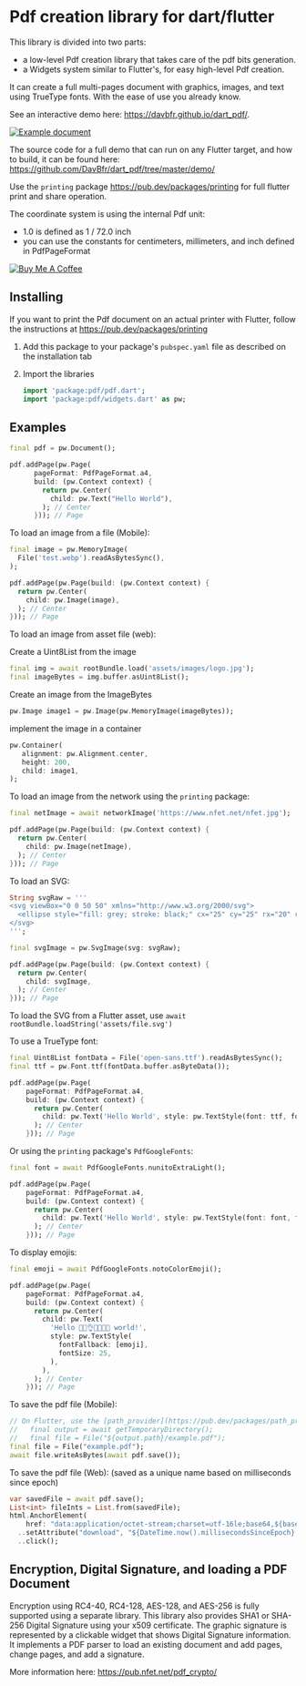 # Pdf creation library for dart/flutter

This library is divided into two parts:

- a low-level Pdf creation library that takes care of the pdf bits generation.
- a Widgets system similar to Flutter's, for easy high-level Pdf creation.

It can create a full multi-pages document with graphics,
images, and text using TrueType fonts. With the ease of use you already know.

See an interactive demo here: <https://davbfr.github.io/dart_pdf/>.

<a href="https://davbfr.github.io/dart_pdf/">
<img alt="Example document" src="https://raw.githubusercontent.com/DavBfr/dart_pdf/master/pdf/example.jpg">
</a>

The source code for a full demo that can run on any Flutter target, and how to build,
it can be found here:
<https://github.com/DavBfr/dart_pdf/tree/master/demo/>

Use the `printing` package <https://pub.dev/packages/printing>
for full flutter print and share operation.

The coordinate system is using the internal Pdf unit:

- 1.0 is defined as 1 / 72.0 inch
- you can use the constants for centimeters, millimeters, and inch defined in PdfPageFormat

[![Buy Me A Coffee](https://bmc-cdn.nyc3.digitaloceanspaces.com/BMC-button-images/custom_images/orange_img.png "Buy Me A Coffee")](https://www.buymeacoffee.com/JORBmbw9h "Buy Me A Coffee")

## Installing

If you want to print the Pdf document on an actual printer with Flutter,
follow the instructions at <https://pub.dev/packages/printing>

1. Add this package to your package's `pubspec.yaml` file as described
   on the installation tab

2. Import the libraries

   ```dart
   import 'package:pdf/pdf.dart';
   import 'package:pdf/widgets.dart' as pw;
   ```

## Examples

```dart
final pdf = pw.Document();

pdf.addPage(pw.Page(
      pageFormat: PdfPageFormat.a4,
      build: (pw.Context context) {
        return pw.Center(
          child: pw.Text("Hello World"),
        ); // Center
      })); // Page
```

To load an image from a file (Mobile):

```dart
final image = pw.MemoryImage(
  File('test.webp').readAsBytesSync(),
);

pdf.addPage(pw.Page(build: (pw.Context context) {
  return pw.Center(
    child: pw.Image(image),
  ); // Center
})); // Page
```

To load an image from asset file (web):

Create a Uint8List from the image

```dart
final img = await rootBundle.load('assets/images/logo.jpg');
final imageBytes = img.buffer.asUint8List();
```

Create an image from the ImageBytes

```dart
pw.Image image1 = pw.Image(pw.MemoryImage(imageBytes));
```

implement the image in a container

```dart
pw.Container(
   alignment: pw.Alignment.center,
   height: 200,
   child: image1,
);
```

To load an image from the network using the `printing` package:

```dart
final netImage = await networkImage('https://www.nfet.net/nfet.jpg');

pdf.addPage(pw.Page(build: (pw.Context context) {
  return pw.Center(
    child: pw.Image(netImage),
  ); // Center
})); // Page
```

To load an SVG:

```dart
String svgRaw = '''
<svg viewBox="0 0 50 50" xmlns="http://www.w3.org/2000/svg">
  <ellipse style="fill: grey; stroke: black;" cx="25" cy="25" rx="20" ry="20"></ellipse>
</svg>
''';

final svgImage = pw.SvgImage(svg: svgRaw);

pdf.addPage(pw.Page(build: (pw.Context context) {
  return pw.Center(
    child: svgImage,
  ); // Center
})); // Page
```

To load the SVG from a Flutter asset, use `await rootBundle.loadString('assets/file.svg')`

To use a TrueType font:

```dart
final Uint8List fontData = File('open-sans.ttf').readAsBytesSync();
final ttf = pw.Font.ttf(fontData.buffer.asByteData());

pdf.addPage(pw.Page(
    pageFormat: PdfPageFormat.a4,
    build: (pw.Context context) {
      return pw.Center(
        child: pw.Text('Hello World', style: pw.TextStyle(font: ttf, fontSize: 40)),
      ); // Center
    })); // Page
```

Or using the `printing` package's `PdfGoogleFonts`:

```dart
final font = await PdfGoogleFonts.nunitoExtraLight();

pdf.addPage(pw.Page(
    pageFormat: PdfPageFormat.a4,
    build: (pw.Context context) {
      return pw.Center(
        child: pw.Text('Hello World', style: pw.TextStyle(font: font, fontSize: 40)),
      ); // Center
    })); // Page
```

To display emojis:

```dart
final emoji = await PdfGoogleFonts.notoColorEmoji();

pdf.addPage(pw.Page(
    pageFormat: PdfPageFormat.a4,
    build: (pw.Context context) {
      return pw.Center(
        child: pw.Text(
          'Hello 🐒💁👌🎍😍🦊👨 world!',
          style: pw.TextStyle(
            fontFallback: [emoji],
            fontSize: 25,
          ),
        ),
      ); // Center
    })); // Page
```

To save the pdf file (Mobile):

```dart
// On Flutter, use the [path_provider](https://pub.dev/packages/path_provider) library:
//   final output = await getTemporaryDirectory();
//   final file = File("${output.path}/example.pdf");
final file = File("example.pdf");
await file.writeAsBytes(await pdf.save());
```

To save the pdf file (Web):
(saved as a unique name based on milliseconds since epoch)

```dart
var savedFile = await pdf.save();
List<int> fileInts = List.from(savedFile);
html.AnchorElement(
    href: "data:application/octet-stream;charset=utf-16le;base64,${base64.encode(fileInts)}")
  ..setAttribute("download", "${DateTime.now().millisecondsSinceEpoch}.pdf")
  ..click();
```

## Encryption, Digital Signature, and loading a PDF Document

Encryption using RC4-40, RC4-128, AES-128, and AES-256 is fully supported using a separate library.
This library also provides SHA1 or SHA-256 Digital Signature using your x509 certificate. The graphic signature is represented by a clickable widget that shows Digital Signature information.
It implements a PDF parser to load an existing document and add pages, change pages, and add a signature.

More information here: <https://pub.nfet.net/pdf_crypto/>
